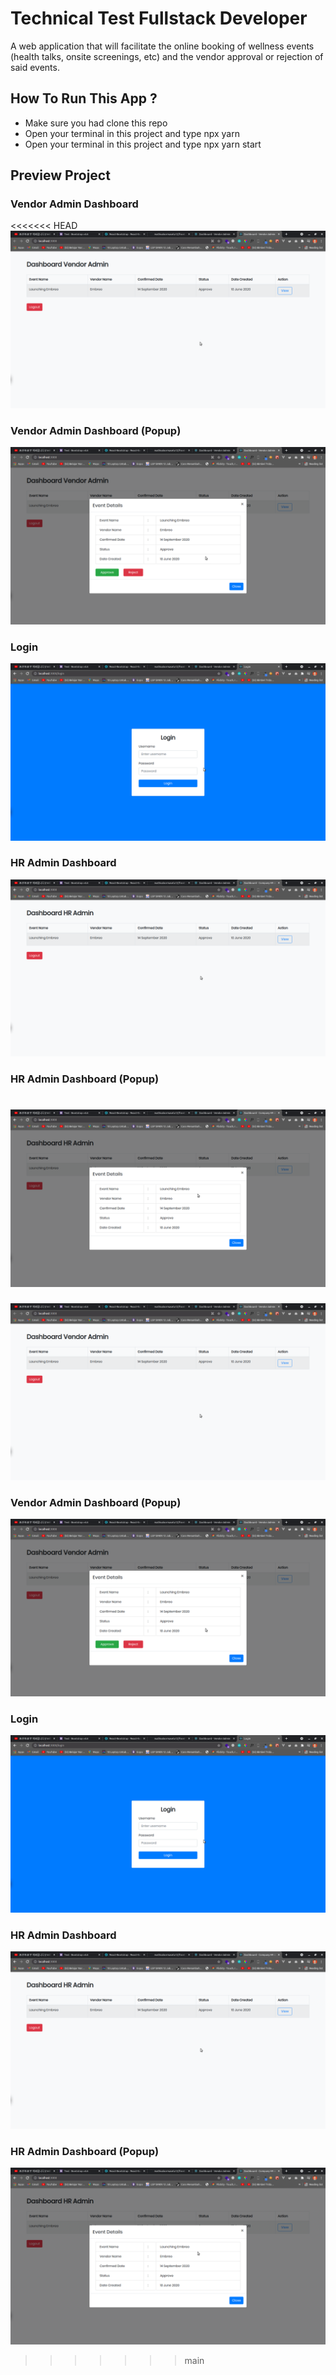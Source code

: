 # Technical Test Fullstack Developer
A web application that will
facilitate the online booking of wellness events (health talks, onsite screenings,
etc) and the vendor approval or rejection of said events.

## How To Run This App ?
- Make sure you had clone this repo
- Open your terminal in this project and type npx yarn 
- Open your terminal in this project and type npx yarn start

## Preview Project

### Vendor Admin Dashboard
<<<<<<< HEAD
![alt text](https://github.com/mathiuskormasela12/front-test-embreo/blob/release/screenshoot/Dashboard_Vendor.png?raw=true)

### Vendor Admin Dashboard (Popup)
![alt text](https://github.com/mathiuskormasela12/front-test-embreo/blob/release/screenshoot/Dashboard_Vendor_Modal.png?raw=true)

### Login
![alt text](https://github.com/mathiuskormasela12/front-test-embreo/blob/release/screenshoot/login.png?raw=true)

### HR Admin Dashboard
![alt text](https://github.com/mathiuskormasela12/front-test-embreo/blob/release/screenshoot/Dashboard_HR.png?raw=true)

### HR Admin Dashboard (Popup)
![alt text](https://github.com/mathiuskormasela12/front-test-embreo/blob/release/screenshoot/Dashboard_HR_Modal.png?raw=true)
=======
![alt text](https://github.com/mathiuskormasela12/front-test-embreo/blob/staging/screenshoot/Dashboard_Vendor.png?raw=true)

### Vendor Admin Dashboard (Popup)
![alt text](https://github.com/mathiuskormasela12/front-test-embreo/blob/staging/screenshoot/Dashboard_Vendor_Modal.png?raw=true)

### Login
![alt text](https://github.com/mathiuskormasela12/front-test-embreo/blob/staging/screenshoot/login.png?raw=true)

### HR Admin Dashboard
![alt text](https://github.com/mathiuskormasela12/front-test-embreo/blob/staging/screenshoot/Dashboard_HR.png?raw=true)

### HR Admin Dashboard (Popup)
![alt text](https://github.com/mathiuskormasela12/front-test-embreo/blob/staging/screenshoot/Dashboard_HR_Modal.png?raw=true)
>>>>>>> main
